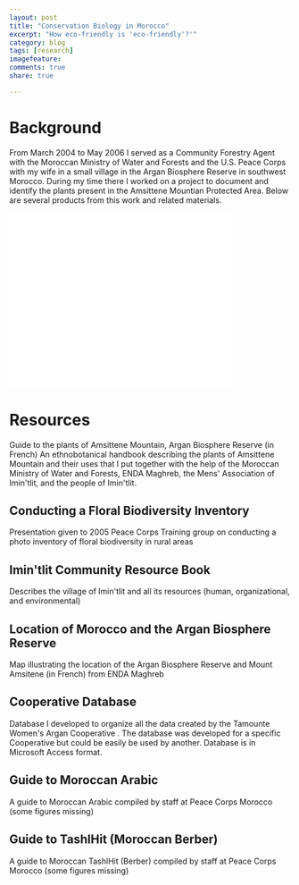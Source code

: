 ```yaml
---
layout: post
title: "Conservation Biology in Morocco"
excerpt: "How eco-friendly is 'eco-friendly'?'"
category: blog
tags: [research]
imagefeature: 
comments: true
share: true

---
```


# Background
From March 2004 to May 2006 I served as a Community Forestry Agent with the Moroccan Ministry of Water and Forests and the U.S. Peace Corps with my wife in a small village in the Argan Biosphere Reserve in southwest Morocco. During my time there I worked on a project to document and identify the plants present in the Amsittene Mountian Protected Area. Below are several products from this work and related materials.

<iframe width="400px" height="315px" src="//www.youtube.com/embed/dfqVdBKs6Xo" frameborder="0" ></iframe> 

# Resources
Guide to the plants of Amsittene Mountain, Argan Biosphere Reserve (in French)
An ethnobotanical handbook describing the plants of Amsittene Mountain and their uses that I put together with the help of the Moroccan Ministry of Water and Forests, ENDA Maghreb, the Mens' Association of Imin'tlit, and the people of Imin'tlit.

## Conducting a Floral Biodiversity Inventory
Presentation given to 2005 Peace Corps Training group on conducting a photo inventory of floral biodiversity in rural areas

## Imin'tlit Community Resource Book
Describes the village of Imin'tlit and all its resources (human, organizational, and environmental)

## Location of Morocco and the Argan Biosphere Reserve
Map illustrating the location of the Argan Biosphere Reserve and Mount Amsitene (in French) from ENDA Maghreb

## Cooperative Database
Database I developed to organize all the data created by the Tamounte Women's Argan Cooperative . The database was developed for a specific Cooperative but could be easily be used by another. Database is in Microsoft Access format.

## Guide to Moroccan Arabic
A guide to Moroccan Arabic compiled by staff at Peace Corps Morocco (some figures missing)

## Guide to TashlHit (Moroccan Berber)
A guide to Moroccan TashlHit (Berber) compiled by staff at Peace Corps Morocco (some figures missing)